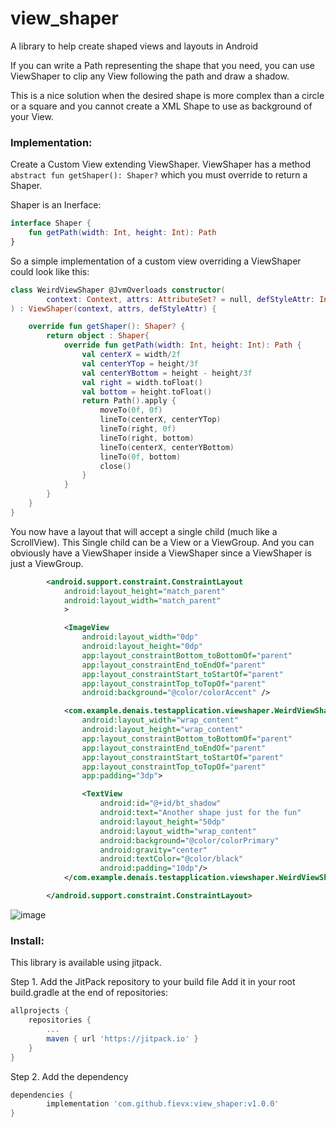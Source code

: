 # view_shaper
A library to help create shaped views and layouts in Android

If you can write a Path representing the shape that you need, you can use ViewShaper to clip any View following the path and draw
a shadow. 

This is a nice solution when the desired shape is more complex than a circle or a square and you cannot create a XML Shape to use 
as background of your View.

### Implementation: 
Create a Custom View extending ViewShaper. ViewShaper has a method `abstract fun getShaper(): Shaper?` which you must override
to return a Shaper. 

Shaper is an Inerface: 
```kotlin
interface Shaper {
    fun getPath(width: Int, height: Int): Path
}
```

So a simple implementation of a custom view overriding a ViewShaper could look like this: 

```kotlin
class WeirdViewShaper @JvmOverloads constructor(
        context: Context, attrs: AttributeSet? = null, defStyleAttr: Int = 0
) : ViewShaper(context, attrs, defStyleAttr) {

    override fun getShaper(): Shaper? {
        return object : Shaper{
            override fun getPath(width: Int, height: Int): Path {
                val centerX = width/2f
                val centerYTop = height/3f
                val centerYBottom = height - height/3f
                val right = width.toFloat()
                val bottom = height.toFloat()
                return Path().apply {
                    moveTo(0f, 0f)
                    lineTo(centerX, centerYTop)
                    lineTo(right, 0f)
                    lineTo(right, bottom)
                    lineTo(centerX, centerYBottom)
                    lineTo(0f, bottom)
                    close()
                }
            }
        }
    }
}
```

You now have a layout that will accept a single child (much like a ScrollView). This Single child can be a View or a ViewGroup.
And you can obviously have a ViewShaper inside a ViewShaper since a ViewShaper is just a ViewGroup. 

```XML
        <android.support.constraint.ConstraintLayout
            android:layout_height="match_parent"
            android:layout_width="match_parent"
            >

            <ImageView
                android:layout_width="0dp"
                android:layout_height="0dp"
                app:layout_constraintBottom_toBottomOf="parent"
                app:layout_constraintEnd_toEndOf="parent"
                app:layout_constraintStart_toStartOf="parent"
                app:layout_constraintTop_toTopOf="parent"
                android:background="@color/colorAccent" />

            <com.example.denais.testapplication.viewshaper.WeirdViewShaper
                android:layout_width="wrap_content"
                android:layout_height="wrap_content"
                app:layout_constraintBottom_toBottomOf="parent"
                app:layout_constraintEnd_toEndOf="parent"
                app:layout_constraintStart_toStartOf="parent"
                app:layout_constraintTop_toTopOf="parent"
                app:padding="3dp">

                <TextView
                    android:id="@+id/bt_shadow"
                    android:text="Another shape just for the fun"
                    android:layout_height="50dp"
                    android:layout_width="wrap_content"
                    android:background="@color/colorPrimary"
                    android:gravity="center"
                    android:textColor="@color/black"
                    android:padding="10dp"/>
            </com.example.denais.testapplication.viewshaper.WeirdViewShaper>

        </android.support.constraint.ConstraintLayout>
   ```
    
![image](https://image.noelshack.com/fichiers/2018/31/3/1533075290-device-2018-07-31-230959.png)

### Install:
This library is available using jitpack. 

Step 1. Add the JitPack repository to your build file 
Add it in your root build.gradle at the end of repositories:
```groovy
allprojects {
	repositories {
		...
		maven { url 'https://jitpack.io' }
	}
}
```

Step 2. Add the dependency
```groovy
dependencies {
        implementation 'com.github.fievx:view_shaper:v1.0.0'
}
```
